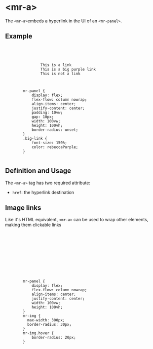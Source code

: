 # &lt;mr-a&gt;

The `<mr-a>`embeds a hyperlink in the UI of an `<mr-panel>`.

## Example

<inline-repl editor-height="240">
    <code slot="html">
        <mr-app>
            <mr-light color="white" intensity="1" data-position="0 0 0.35"></mr-light>
            <mr-panel>
                <mr-a href="https://mrjs.io/">This is a link</mr-a>
                <mr-a class="big-link" href="https://volumetrics.io/">This is a big purple link</mr-a>
                <mr-text>This is not a link</mr-text>
            </mr-panel>
        </mr-app> 
    </code>
    <code slot="css">
        mr-panel {
            display: flex;
            flex-flow: column nowrap;
            align-items: center;
            justify-content: center;
            padding: 10vw;
            gap: 10px;
            width: 100vw;
            height: 100vh;
            border-radius: unset;
        }
        .big-link {
            font-size: 150%;
            color: rebeccaPurple;
        }
    </code>
</inline-repl>

## Definition and Usage

The `<mr-a>` tag has two required attribute:

* `href`: the hyperlink destination

## Image links

Like it's HTML equivalent, `<mr-a>` can be used to wrap other elements, making them clickable links

<inline-repl render-height="360" editor-height="270">
    <code slot="html">
        <mr-app>
            <mr-light color="white" intensity="1" data-position="0 0 0.35"></mr-light>
            <mr-panel>
                <mr-a href="https://en.wikipedia.org/wiki/Humpback_whale">
                    <mr-img
                        src="/static/sample/humpback.jpg"
                        alt="A Humpback whale breaching the water">
                    </mr-img>
                </mr-a>
            </mr-panel>
        </mr-app>
    </code>
    <code slot="css">
        mr-panel {
            display: flex;
            flex-flow: column nowrap;
            align-items: center;
            justify-content: center;
            width: 100vw;
            height: 100vh;
        }
        mr-img {
          max-width: 300px;
          border-radius: 30px;
        }
        mr-img.hover {
            border-radius: 20px;
        }
    </code>
</inline-repl>

